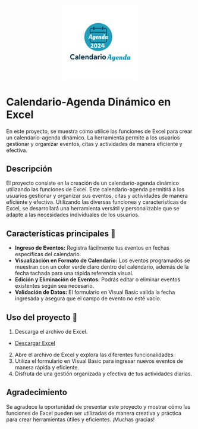 <p align="center">
   <a href="https://1drv.ms/x/c/6ccc2d91e80a0ebd/EQMu31a_JbxHoI54NMkFz1kBkFmh7JyXcpQe4qYfKcKJFg?e=aHfz05">
  <img src="/img/Agenda.png" alt="Descripción de la imagen" width="40%">
</a>
</p>


# Calendario-Agenda Dinámico en Excel

En este proyecto, se muestra cómo utilice las funciones de Excel para crear un calendario-agenda dinámico. La herramienta permite a los usuarios gestionar y organizar eventos, citas y actividades de manera eficiente y efectiva. 

## Descripción

El proyecto consiste en la creación de un calendario-agenda dinámico utilizando las funciones de Excel. Este calendario-agenda permitirá a los usuarios gestionar y organizar sus eventos, citas y actividades de manera eficiente y efectiva. Utilizando las diversas funciones y características de Excel, se desarrollará una herramienta versátil y personalizable que se adapte a las necesidades individuales de los usuarios.

## Características principales 🚀

- **Ingreso de Eventos:** Registra fácilmente tus eventos en fechas específicas del calendario.
- **Visualización en Formato de Calendario:** Los eventos programados se muestran con un color verde claro dentro del calendario, además de la fecha tachada para una rápida referencia visual.
- **Edición y Eliminación de Eventos:** Podrás editar o eliminar eventos existentes según sea necesario.
- **Validación de Datos:** El formulario en Visual Basic valida la fecha ingresada y asegura que el campo de evento no esté vacío.


## Uso del proyecto 📝

1. Descarga el archivo de Excel.
- [Descargar Excel](https://github.com/bparedes21/Calendario-Agenda-Dinamico-en-Excel/tree/main/Archivo%20Excel)
2. Abre el archivo de Excel y explora las diferentes funcionalidades.
3. Utiliza el formulario en Visual Basic para ingresar nuevos eventos de manera rápida y eficiente.
4. Disfruta de una gestión organizada y efectiva de tus actividades diarias.

## Agradecimiento

Se agradece la oportunidad de presentar este proyecto y mostrar cómo las funciones de Excel pueden ser utilizadas de manera creativa y práctica para crear herramientas útiles y eficientes. ¡Muchas gracias!

